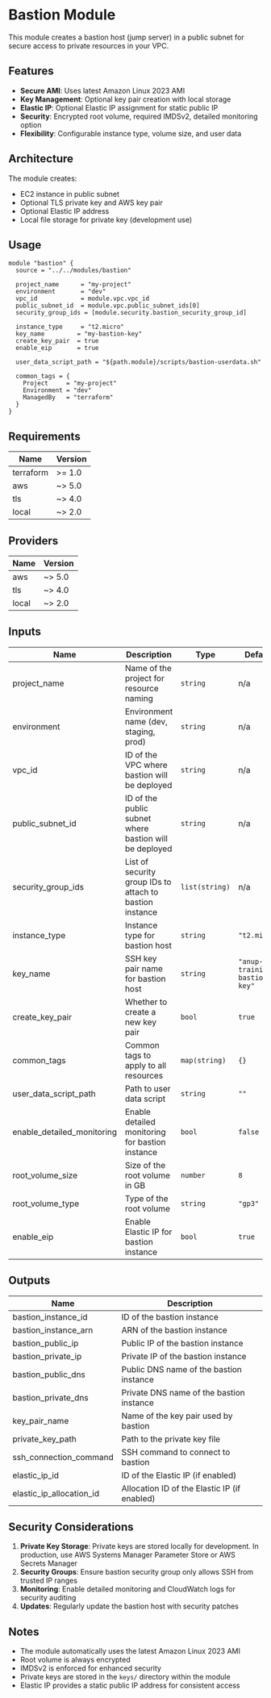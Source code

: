 # Bastion Module

This module creates a bastion host (jump server) in a public subnet for secure access to private resources in your VPC.

## Features

- **Secure AMI**: Uses latest Amazon Linux 2023 AMI
- **Key Management**: Optional key pair creation with local storage
- **Elastic IP**: Optional Elastic IP assignment for static public IP
- **Security**: Encrypted root volume, required IMDSv2, detailed monitoring option
- **Flexibility**: Configurable instance type, volume size, and user data

## Architecture

The module creates:
- EC2 instance in public subnet
- Optional TLS private key and AWS key pair
- Optional Elastic IP address
- Local file storage for private key (development use)

## Usage

```hcl
module "bastion" {
  source = "../../modules/bastion"

  project_name      = "my-project"
  environment       = "dev"
  vpc_id            = module.vpc.vpc_id
  public_subnet_id  = module.vpc.public_subnet_ids[0]
  security_group_ids = [module.security.bastion_security_group_id]
  
  instance_type     = "t2.micro"
  key_name         = "my-bastion-key"
  create_key_pair  = true
  enable_eip       = true
  
  user_data_script_path = "${path.module}/scripts/bastion-userdata.sh"
  
  common_tags = {
    Project     = "my-project"
    Environment = "dev"
    ManagedBy   = "terraform"
  }
}
```

## Requirements

| Name | Version |
|------|---------|
| terraform | >= 1.0 |
| aws | ~> 5.0 |
| tls | ~> 4.0 |
| local | ~> 2.0 |

## Providers

| Name | Version |
|------|---------|
| aws | ~> 5.0 |
| tls | ~> 4.0 |
| local | ~> 2.0 |

## Inputs

| Name | Description | Type | Default | Required |
|------|-------------|------|---------|:--------:|
| project_name | Name of the project for resource naming | `string` | n/a | yes |
| environment | Environment name (dev, staging, prod) | `string` | n/a | yes |
| vpc_id | ID of the VPC where bastion will be deployed | `string` | n/a | yes |
| public_subnet_id | ID of the public subnet where bastion will be deployed | `string` | n/a | yes |
| security_group_ids | List of security group IDs to attach to bastion instance | `list(string)` | n/a | yes |
| instance_type | Instance type for bastion host | `string` | `"t2.micro"` | no |
| key_name | SSH key pair name for bastion host | `string` | `"anup-training-bastion-key"` | no |
| create_key_pair | Whether to create a new key pair | `bool` | `true` | no |
| common_tags | Common tags to apply to all resources | `map(string)` | `{}` | no |
| user_data_script_path | Path to user data script | `string` | `""` | no |
| enable_detailed_monitoring | Enable detailed monitoring for bastion instance | `bool` | `false` | no |
| root_volume_size | Size of the root volume in GB | `number` | `8` | no |
| root_volume_type | Type of the root volume | `string` | `"gp3"` | no |
| enable_eip | Enable Elastic IP for bastion instance | `bool` | `true` | no |

## Outputs

| Name | Description |
|------|-------------|
| bastion_instance_id | ID of the bastion instance |
| bastion_instance_arn | ARN of the bastion instance |
| bastion_public_ip | Public IP of the bastion instance |
| bastion_private_ip | Private IP of the bastion instance |
| bastion_public_dns | Public DNS name of the bastion instance |
| bastion_private_dns | Private DNS name of the bastion instance |
| key_pair_name | Name of the key pair used by bastion |
| private_key_path | Path to the private key file |
| ssh_connection_command | SSH command to connect to bastion |
| elastic_ip_id | ID of the Elastic IP (if enabled) |
| elastic_ip_allocation_id | Allocation ID of the Elastic IP (if enabled) |

## Security Considerations

1. **Private Key Storage**: Private keys are stored locally for development. In production, use AWS Systems Manager Parameter Store or AWS Secrets Manager
2. **Security Groups**: Ensure bastion security group only allows SSH from trusted IP ranges
3. **Monitoring**: Enable detailed monitoring and CloudWatch logs for security auditing
4. **Updates**: Regularly update the bastion host with security patches

## Notes

- The module automatically uses the latest Amazon Linux 2023 AMI
- Root volume is always encrypted
- IMDSv2 is enforced for enhanced security
- Private keys are stored in the `keys/` directory within the module
- Elastic IP provides a static public IP address for consistent access
